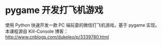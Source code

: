 # pygame 开发打飞机游戏

使用 Python 快速开发一款 PC 端玩耍的微信打飞机游戏，基于 pygame 实现。本课程源自 Kill-Console 博客：http://www.cnblogs.com/dukeleo/p/3339780.html